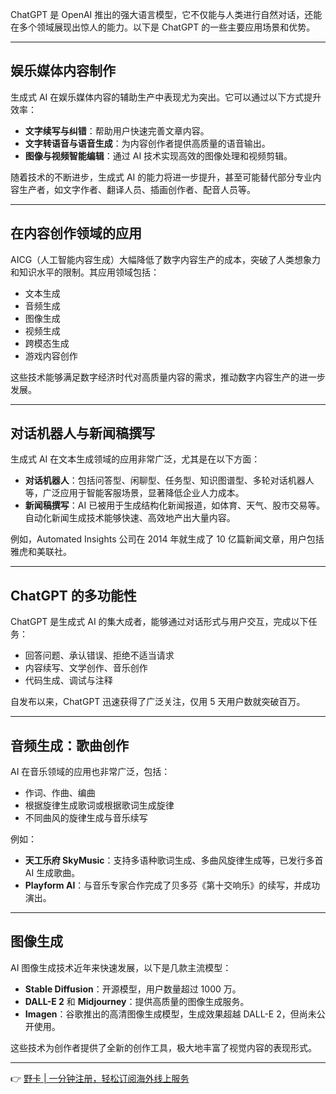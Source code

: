 ChatGPT 是 OpenAI 推出的强大语言模型，它不仅能与人类进行自然对话，还能在多个领域展现出惊人的能力。以下是 ChatGPT 的一些主要应用场景和优势。

---

## 娱乐媒体内容制作

生成式 AI 在娱乐媒体内容的辅助生产中表现尤为突出。它可以通过以下方式提升效率：

- **文字续写与纠错**：帮助用户快速完善文章内容。
- **文字转语音与语音生成**：为内容创作者提供高质量的语音输出。
- **图像与视频智能编辑**：通过 AI 技术实现高效的图像处理和视频剪辑。

随着技术的不断进步，生成式 AI 的能力将进一步提升，甚至可能替代部分专业内容生产者，如文字作者、翻译人员、插画创作者、配音人员等。

---

## 在内容创作领域的应用

AICG（人工智能内容生成）大幅降低了数字内容生产的成本，突破了人类想象力和知识水平的限制。其应用领域包括：

- 文本生成
- 音频生成
- 图像生成
- 视频生成
- 跨模态生成
- 游戏内容创作

这些技术能够满足数字经济时代对高质量内容的需求，推动数字内容生产的进一步发展。

---

## 对话机器人与新闻稿撰写

生成式 AI 在文本生成领域的应用非常广泛，尤其是在以下方面：

- **对话机器人**：包括问答型、闲聊型、任务型、知识图谱型、多轮对话机器人等，广泛应用于智能客服场景，显著降低企业人力成本。
- **新闻稿撰写**：AI 已被用于生成结构化新闻报道，如体育、天气、股市交易等。自动化新闻生成技术能够快速、高效地产出大量内容。

例如，Automated Insights 公司在 2014 年就生成了 10 亿篇新闻文章，用户包括雅虎和美联社。

---

## ChatGPT 的多功能性

ChatGPT 是生成式 AI 的集大成者，能够通过对话形式与用户交互，完成以下任务：

- 回答问题、承认错误、拒绝不适当请求
- 内容续写、文学创作、音乐创作
- 代码生成、调试与注释

自发布以来，ChatGPT 迅速获得了广泛关注，仅用 5 天用户数就突破百万。

---

## 音频生成：歌曲创作

AI 在音乐领域的应用也非常广泛，包括：

- 作词、作曲、编曲
- 根据旋律生成歌词或根据歌词生成旋律
- 不同曲风的旋律生成与音乐续写

例如：
- **天工乐府 SkyMusic**：支持多语种歌词生成、多曲风旋律生成等，已发行多首 AI 生成歌曲。
- **Playform AI**：与音乐专家合作完成了贝多芬《第十交响乐》的续写，并成功演出。

---

## 图像生成

AI 图像生成技术近年来快速发展，以下是几款主流模型：

- **Stable Diffusion**：开源模型，用户数量超过 1000 万。
- **DALL-E 2** 和 **Midjourney**：提供高质量的图像生成服务。
- **Imagen**：谷歌推出的高清图像生成模型，生成效果超越 DALL-E 2，但尚未公开使用。

这些技术为创作者提供了全新的创作工具，极大地丰富了视觉内容的表现形式。

---

👉 [野卡 | 一分钟注册，轻松订阅海外线上服务](https://bit.ly/bewildcard)
